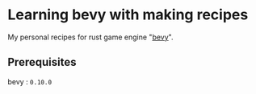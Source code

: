 # Learning bevy with making recipes

My personal recipes for rust game engine "[bevy](https://bevyengine.org/)".

## Prerequisites

bevy : `0.10.0`
